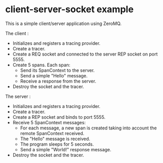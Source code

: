 # client-server-socket example

This is a simple client/server application using ZeroMQ.

The client :

- Initializes and registers a tracing provider.
- Create a tracer.
- Create a REQ socket and connected to the server REP socket on port 5555.
- Create 5 spans. Each span:
  - Send its SpanContext to the server.
  - Send a simple "Hello" message.
  - Receive a response from the server.
- Destroy the socket and the tracer.

The server :

- Initializes and registers a tracing provider.
- Create a tracer.
- Create a REP socket and binds to port 5555.
- Receive 5 SpanContext messages:
  - For each message, a new span is created taking into account the remote SpanContext received.
  - The "Hello" message is received.
  - The program sleeps for 5 seconds.
  - Send a simple "World!" response message.
- Destroy the socket and the tracer.
